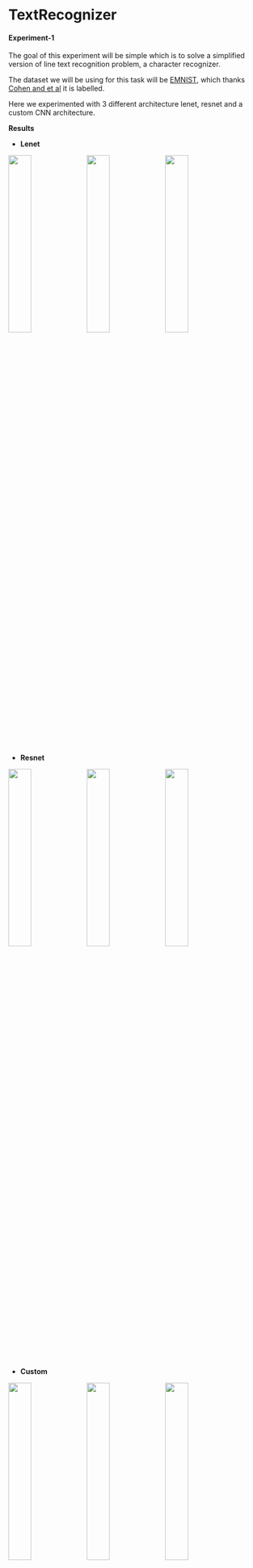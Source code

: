# TextRecognizer

#### Experiment-1

The goal of this experiment will be simple which is to solve a simplified version of line text recognition problem, a character recognizer.

The dataset we will be using for this task will be [EMNIST](https://www.nist.gov/node/1298471/emnist-dataset), which thanks [Cohen and et al](http://arxiv.org/pdf/1702.05373) it is labelled.

Here we experimented with 3 different architecture lenet, resnet and a custom CNN architecture. 

**Results**

- **Lenet**

<p>
<img src='/images/dl_project/lenet_lr.png' width="30%"/>
<img src='/images/dl_project/train_lenet.png' width="30%"/>
<img src='/images/dl_project/val_lenet.png' width="30%"/>
</p>


- **Resnet**

<p>
<img src='/images/dl_project/resnet_lr.png' width="30%"/>
<img src='/images/dl_project/train_resnet.png' width="30%"/>
<img src='/images/dl_project/val_resnet.png' width="30%"/>
</p>

- **Custom**

<p>
<img src='/images/dl_project/customCNN_lr.png' width="30%"/>
<img src='/images/dl_project/train_customCNN.png' width="30%"/>
<img src='/images/dl_project/val_customCNN.png' width="30%"/>
</p>


- **Evaluation on Test dataset**

Breakdown of classification for test dataset using above 3 architectures.

<p>
<img src='/images/dl_project/lenet_1.png' width="30%"/>
<img src='/images/dl_project/resnet_1.png' width="30%"/>
<img src='/images/dl_project/custom_1.png' width="30%"/>
</p>


<p>
<img src='/images/dl_project/lenet_2.png' width="30%"/>
<img src='/images/dl_project/resnet_2.png' width="30%"/>
<img src='/images/dl_project/custom_2.png' width="30%"/>
</p>


<p>
<img src='/images/dl_project/lenet_3.png' width="30%"/>
<img src='/images/dl_project/resnet_3.png' width="30%"/>
<img src='/images/dl_project/custom_3.png' width="30%"/>
</p>


<p>
<img src='/images/dl_project/lenet_4.png' width="30%"/>
<img src='/images/dl_project/resnet_4.png' width="30%"/>
<img src='/images/dl_project/custom_4.png' width="30%"/>
</p>

<p align="center">
<img src='/images/dl_project/lenet_sample.png' width="100%"/> 
</p>


**Learnings**

- Initially we trained all models with a constant learning rate.
- Instead of using constant learning rate, we implemented cyclic learning rate and learning rate finder which provided a great boost in terms of both speed and accuracy for performing various experiments.
- Transfer learning with resnet-18 performed poorly.
- From above results of test evaluation, we can see that model performs poorly on specific characters as there can be confusion due to similarity like digit 1 and letter l, digit 0 and letter o or O, digit 5 and letter s or S or digit 9 and letter q or Q.
- Accuracies on train dataset are 78% on lenet, 83% on resnet and 84% on custom.
- Accuracies on val dataset are 80% on lenet, 81% on resnet and 82% on custom.
- Accuracies on test dataset are 62% on lenet, 36% on resnet and 66% on custom.
- Custom architecture performs well but resnet perform poorly (Why?)
- There is a lot of gap in train-val and test even when val distribution is same as test distribution i.e. val set is taken from 10% of test set.
- Look for new ways to increase accuracy


#### Experiment-2

Next, we will build a Line Text Recognizer. Given a image of line of words, the task will be to output what characters are present in the line.

We will use sliding window of CNN and LSTM along with [CTC loss](https://distill.pub/2017/ctc/) function.

<p align="center">
<img src='/images/dl_project/line_text.png' width="60%"/> 
</p>

For this we will use a synthetic dataset by constructing sentences using EMNIST dataset and also use [IAM dataset](http://www.fki.inf.unibe.ch/databases/iam-handwriting-database) for training. 

We first constructed EMNIST Lines dataset. To construct this dataset we used characters from EMNIST dataset and text from brown corpus from nltk. We fixed the number of characters in each line to be 34. The new shape of image in the dataset will be (28, 28*34). The image below show some sample examples from EMNIST lines dataset.

<p align="center">
<img src='/images/dl_project/emnist_lines_sample.png' width="90%"/> 
</p>

We started with simplest model i.e. to use only CNN to predict the characters in the lines. We tried using 3 different architectures same as above lenet, resent and custom. We achieved character accuracy of 1%, 0.017% and 3.6%. 

- **Lenet CNN**

<p>
<img src='/images/dl_project/lenet_cnn.png' width="90%"/>
</p>

- **Resnet CNN**

<p>
<img src='/images/dl_project/resnet_cnn.png' width="90%"/>
</p>

- **Custom CNN**

<p>
<img src='/images/dl_project/custom_cnn.png' width="90%"/>
</p>

Next, building a complex model. We created a CNN-LSTM model with CTC loss with 3 different CNN architectures like lenet, resnet and custom as backbone. The results were remarkable. We achieved an character accuracy of 95% with lenet and 96% with custom architecture.

- **Lenet and Custom LSTM-CTC Model**

<p>
<img src='/images/dl_project/lenet_ctc_1.png' width="40%"/>
<img src='/images/dl_project/custom_ctc_1.png' width="40%"/>
</p>

<p>
<img src='/images/dl_project/lenet_ctc_2.png' width="40%"/>
<img src='/images/dl_project/custom_ctc_2.png' width="40%"/>
</p>

<p>
<img src='/images/dl_project/lenet_ctc_3.png' width="40%"/>
<img src='/images/dl_project/custom_ctc_3.png' width="40%"/>
</p>

- **Lenet LSTM-CTC Model**

<p>
<img src='/images/dl_project/lenet_ctc.png' width="90%"/>
</p>

- **Custom LSTM-CTC Model**

<p>
<img src='/images/dl_project/custom_ctc.png' width="90%"/>
</p>

Now we tried the same model with just changing the dataset. We replaced EMNIST Lines with IAM Lines dataset.

<p align="center">
<img src='/images/dl_project/iam_lines_sample.png' width="90%"/> 
</p>

And the results.

- **Lenet and Custom LSTM-CTC Model**

<p>
<img src='/images/dl_project/lenet_iam_1.png' width="40%"/>
<img src='/images/dl_project/custom_iam_1.png' width="40%"/>
</p>

<p>
<img src='/images/dl_project/lenet_iam_2.png' width="40%"/>
<img src='/images/dl_project/custom_iam_2.png' width="40%"/>
</p>

- **Lenet LSTM-CTC Model**

<p>
<img src='/images/dl_project/lenet_iam.png' width="90%"/>
</p>

- **Custom LSTM-CTC Model**

<p>
<img src='/images/dl_project/custom_iam.png' width="90%"/>
</p>


**Learnings**

- Switching datasets worked but still requires a lot of time to train for further fine prediction i.e train more.
- LSTM involves a lot many experiments use bidirectional or not, use gru or lstm. Trying different combinations might help get even better results for each CNN architecture.
- Further, we can make use of attention-based model and use language models which will make model more robust.
- Using beam search decoding for CTC Models


#### Experiment-3

Almost done! We have completed Line Text predictor. Now comes the part of implementing Line Detector. For this, we will use IAM dataset again but paragraph dataset. Here is a sample image from paragraph dataset.

<p>
<img src='/images/dl_project/sample_1.jpg' width="40%"/>
<img src='/images/dl_project/sample_2.jpg' width="40%"/>
</p>

The objective in this experiment is to design a line detector. Given a paragraph image the model must be able to detect each line. What do you mean by detect? We will preprocess the paragraph dataset such that each pixel corresponds to either of the 3 classes i.e. 0 if it belongs to background, 1 if it belongs to odd numbered line and 2 if it belongs to even numbered line. Wait, why do you need 3 classes, when 2 are sufficient? The image below explains why we need 3 classes instead of 2?

With 2 classes : 0 for background and 1 for pixels on line.

<p>
<img src='/images/dl_project/only_2.png' width="90%"/>
</p>  
 
With 3 classes : 0 for background, 1 for odd numbered-line and 2 for even numbered-line.
 
<p> 
<img src='/images/dl_project/only_3.png' width="90%"/>
</p>

Here is how our dataset for line detection will look like after preprocessing.

<p>
<img src='/images/dl_project/para_ex1.png' width="90%"/>
</p>

<p>
<img src='/images/dl_project/para_ex2.png' width="90%"/>
</p>

Here is a sample after apply data augmentation.

<p>
<img src='/images/dl_project/para_aug_ex1.png' width="90%"/>
</p>


Now that we have dataset, images with paragraph of size (256, 256) and ground truths of size (256, 256, 3) we use full convolution neural networks to give output of size (256, 256, 3) for an input of (256, 256). We use 3 architectures, lenet-FCN (converted to FCNN), resnet-FCN and custom-FCN.

Results are bit embarassing.

- **Lenet-FCN**

<p>
<img src='/images/dl_project/lenet_iam_para.png' width="90%"/>
</p>


- **Resnet-FCN**

<p>
<img src='/images/dl_project/resnet_iam_para.png' width="90%"/>
</p>


- **Custom-FCN**

<p>
<img src='/images/dl_project/custom_iam_para.png' width="90%"/>
</p>


**Learnings**

- Investigate as to why model is not performing well in segmenting. Having a good line segmentor is critical for our OCR pipeline.



#### Experiment-4

Finally, all pieces from above experiments come together. To recap, we have a Line Predictor Model from experiment-2 which takes in input images of lines and predicts the characters in the line. And we have a Line Detector Model from experiment-3 which segments paragraphs into line regions.

Do you see the whole picture coming together? No?

<p align="center">
<img src='/images/dl_project/computer-vision.jpg' width="60%"/>
</p>

1. Given an image like the one above, we want a model that returns all the text in the image.
2. First step, we would use Line Detector Model. This model will segment image into lines.
3. We will extract crops of the image corresponding to the line regions obtained from above line and pass it to Line Predictor Model which will predict what characters are present in the line region.
4. Sure enough if both the models are well trained, we will get excellent results!


#### Experiment-5

Now that we have full end-to-end model, we can run the same model on a web server or create an android app.